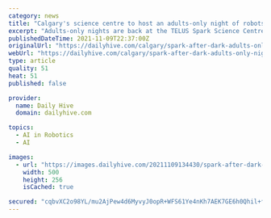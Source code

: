 ```yaml
---
category: news
title: "Calgary's science centre to host an adults-only night of robots and cocktails"
excerpt: "Adults-only nights are back at the TELUS Spark Science Centre, starting with a robots theme this November, featuring drinks, music, and more."
publishedDateTime: 2021-11-09T22:37:00Z
originalUrl: "https://dailyhive.com/calgary/spark-after-dark-adults-only-night-science-centre-calgary"
webUrl: "https://dailyhive.com/calgary/spark-after-dark-adults-only-night-science-centre-calgary"
type: article
quality: 51
heat: 51
published: false

provider:
  name: Daily Hive
  domain: dailyhive.com

topics:
  - AI in Robotics
  - AI

images:
  - url: "https://images.dailyhive.com/20211109134430/spark-after-dark-robots-500x256.jpg"
    width: 500
    height: 256
    isCached: true

secured: "cqbvXC2o98YL/mu2AjPew4d6MyvyJ0opR+WFS61Ye4nKh7AEK7GE6h0Qhil+frrweqgdOHK+zFUFbtRa/5hNDnS1bk9aJhpQcV0OBxeiEh78UZK2zK6OI40IqdX0HZ1ZXWb2rNHdWsUtRNqZpFOICQ3w1x/YzqFITpt+osiQJqnLVNfpKl/NbkUdr3jNd6eiwbNmKK4PiQ7Ar8XBpZAwuydRqGNfX3qHJZYsCavD84UMPp+zPVENG7OTiFgnm5WmgjkvM4JD+JhNO1OPDmrroPkR/dmLE0+XuJVI05dYCdZG0cyrXV5IHo/tFw6ELHkRkIRa/bucxHRFcPP43IieIHoYZ3TkdenzPix1tHR25K4=;n5J24qLpCabbmnJqCjiXtg=="
---
```


